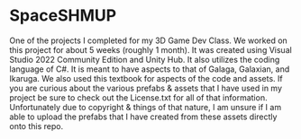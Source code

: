 # SpaceSHMUP
One of the projects I completed for my 3D Game Dev Class. We worked on this project for about 5 weeks (roughly 1 month). It was created using Visual Studio 2022 Community Edition and Unity Hub. It also utilizes the coding language of C#. It is meant to have aspects to that of Galaga, Galaxian, and Ikaruga. We also used this textbook for aspects of the code and assets. If you are curious about the various prefabs & assets that I have used in my project be sure to check out the License.txt for all of that information. Unfortunately due to copyright & things of that nature, I am unsure if I am able to upload the prefabs that I have created from these assets directly onto this repo.
